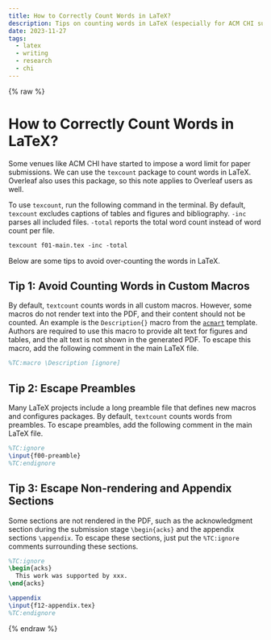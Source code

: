 ```yaml
---
title: How to Correctly Count Words in LaTeX?
description: Tips on counting words in LaTeX (especially for ACM CHI submissions)
date: 2023-11-27
tags:
  - latex
  - writing
  - research
  - chi
---
```


{% raw %}

# How to Correctly Count Words in LaTeX?

Some venues like ACM CHI have started to impose a word limit for paper submissions. We can use the `texcount` package to count words in LaTeX. Overleaf also uses this package, so this note applies to Overleaf users as well.

To use `texcount`, run the following command in the terminal. By default, `texcount` excludes captions of tables and figures and bibliography. `-inc` parses all included files. `-total` reports the total word count instead of word count per file.

```latex
texcount f01-main.tex -inc -total
```

Below are some tips to avoid over-counting the words in LaTeX.

## Tip 1: Avoid Counting Words in Custom Macros

By default, `textcount` counts words in all custom macros. However, some macros do not render text into the PDF, and their content should not be counted. An example is the `Description{}` macro from the [`acmart`](https://ctan.org/pkg/acmart?lang=en) template. Authors are required to use this macro to provide alt text for figures and tables, and the alt text is not shown in the generated PDF. To escape this macro, add the following comment in the main LaTeX file.

```latex
%TC:macro \Description [ignore]
```

## Tip 2: Escape Preambles

Many LaTeX projects include a long preamble file that defines new macros and configures packages. By default, `textcount` counts words from preambles. To escape preambles, add the following comment in the main LaTeX file.

```latex
%TC:ignore
\input{f00-preamble}
%TC:endignore
```

## Tip 3: Escape Non-rendering and Appendix Sections

Some sections are not rendered in the PDF, such as the acknowledgment section during the submission stage `\begin{acks}` and the appendix sections `\appendix`. To escape these sections, just put the `%TC:ignore` comments surrounding these sections.

```latex
%TC:ignore
\begin{acks}
  This work was supported by xxx.
\end{acks}

\appendix
\input{f12-appendix.tex}
%TC:endignore
```

{% endraw %}
